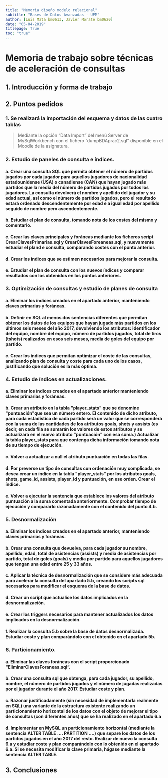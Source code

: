 ```yaml
---
title: "Memoria diseño modelo relacional"
subtitle: "Bases de Datos Avanzadas - UPM"
author: [Luis Mata bm0613, Javier Morate bm0620]
date: "05-04-2019"
titlepage: True
toc: "true"
...
```


# Memoria de trabajo sobre técnicas de aceleración de consultas



## 1. Introducción y forma de trabajo

## 2. Puntos pedidos

### 1. Se realizará la importación del esquema y datos de las cuatro tablas

> Mediante la opción “Data Import” del menú Server de MySqlWorkbench con el fichero “dumpBDAprac2.sql” disponible en el Moodle de la asignatura.


### 2. Estudio de paneles de consulta e índices.

#### a. Crear una consulta SQL que permita obtener el número de partidos jugados por cada jugador para aquellos jugadores de nacionalidad estadounidense (USA) o canadiense (CAN) que hayan jugado más partidos que la media del número de partidos jugados por todos los jugadores. La consulta devolverá el nombre y apellido del jugador y su edad actual, así como el número de partidos jugados, pero el resultado estará ordenado descendentemente por edad e a igual edad por apellido seguido de nombre pero ascendentemente.

#### b. Estudiar el plan de consulta, tomando nota de los costes del mismo y comentarlo.

#### c. Crear las claves principales y foráneas mediante los ficheros script CrearClavesPrimarias.sql y CrearClavesForeaneas.sql, y nuevamente estudiar el pland e consulta, comparando costes con el punto anterior.

#### d. Crear los índices que se estimen necesarios para mejorar la consulta.

#### e. Estudiar el plan de consulta con los nuevos índices y comparar resultados con los obtenidos en los puntos anteriores.

### 3. Optimización de consultas y estudio de planes de consulta

#### a. Eliminar los índices creados en el apartado anterior, manteniendo claves primarias y foráneas.

#### b. Definir en SQL al menos dos sentencias diferentes que permitan obtener los datos de los equipos que hayan jugado más partidos en los últimos seis meses del año 2017, devolviendo los atributos: identificador del equipo, nombre del equipo, número de partidos jugados, total de tiros (tshots) realizados en esos seis meses, media de goles del equipo por partido.

#### c. Crear los índices que permitan optimizar el coste de las consultas, analizando plan de consulta y coste para cada uno de los casos, justificando que solución es la más óptima.

### 4. Estudio de índices en actualizaciones.

#### a. Eliminar los índices creados en el apartado anterior manteniendo claves primarias y foráneas.

#### b. Crear un atributo en la tabla "player_stats" que se denomine "puntuación"que sea un número entero. El contenido de dicho atributo, para cada estadística de cada partido será un valor que se corresponderá con la suma de las cantidades de los atributos goals, shots y assists (es decir, en cada fila se sumarán los valores de estos atributos y se actualizará en el nuevo atributo "puntuación" con esa suma.) Actualizar la tabla player_stats para que contenga dicha información tomando nota de su tiempo de ejecución.

#### c. Volver a actualizar a null el atributo puntuación en todas las filas.

#### d. Por preverse un tipo de consultas con ordenación muy complicada, se desea crear un índice en la tabla "player_stats" por los atributos goals, shots, game_id, assists, player_id y puntuación, en ese orden. Crear el índice.

#### e. Volver a ejecutar la sentencia que establece los valores del atributo puntuación a la suma comentada anteriormente. Comprobar tiempo de ejecución y compararlo razonadamente con el contenido del punto 4.b.

### 5. Desnormalización

#### a. Eliminar los índices creados en el apartado anterior, manteniendo claves primarias y foráneas.

#### b. Crear una consulta que devuelva, para cada jugador su nombre, apellido, edad, total de asistencias (assists) y media de asistencias por partido, total de goles (goals) y media por partido para aquellos jugadores que tengan una edad entre 25 y 33 años.

#### c. Aplicar la técnica de desnormalización que se considere más adecuada para acelerar la consulta del apartado 5.b, creando los scripts sql necesarios para modificar el esquema de la base de datos.

#### d. Crear un script que actualice los datos implicados en la desnormalización.

#### e. Crear los triggers necesarios para mantener actualizados los datos implicados en la desnormalización.

#### f. Realizar la consulta 5.b sobre la base de datos desnormalizada. Estudiar coste y plan comparándolo con el obtenido en el apartado 5b.

### 6. Particionamiento.

#### a. Eliminar las claves foráneas con el script proporcionado “EliminarClavesForaneas.sql”.

#### b. Crear una consulta sql que obtenga, para cada jugador, su apellido, nombre, el número de partidos jugados y el número de jugadas realizadas por el jugador durante el año 2017. Estudiar coste y plan.

#### c. Razonar justificadamente (sin necesidad de implementarla realmente en SQL) una variante de la estructura existente realizando un particionamiento horizontal de los datos con el objeto de mejorar el tipo de consultas (con diferentes años) que se ha realizado en el apartado 6.a

#### d. Implementar en MySQL un particionamiento horizontal (mediante la sentencia ALTER TABLE …. PARTITION ….) que separe los datos de los partidos jugados en el año 2017 del resto. Realizar de nuevo la consulta 6.a y estudiar coste y plan comparándolo con lo obtenido en el apartado 6.a. Si se necesita modificar la clave primaria, hágase mediante la sentencia ALTER TABLE.

## 3. Conclusiones
